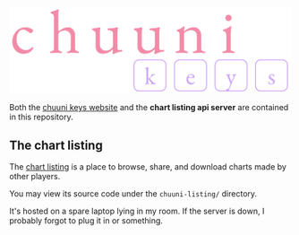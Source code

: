 <p align="center">
    <img src="public/img/logo.png" alt="chuuni keys logo" width="700">
</p>

Both the [chuuni keys website](https://chuuni-keys.troylu.com/) and the **chart listing api server** are contained in this repository.

## The chart listing

The [chart listing](https://chuuni-keys.troylu.com/charts.html) is a place to browse, share, and download charts made by other players.

You may view its source code under the `chuuni-listing/` directory.

It's hosted on a spare laptop lying in my room. If the server is down, I probably forgot to plug it in or something.
